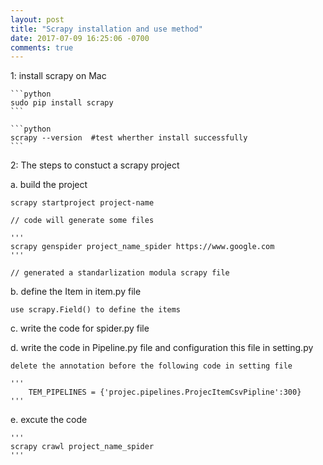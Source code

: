 ```yaml
---
layout: post
title: "Scrapy installation and use method"
date: 2017-07-09 16:25:06 -0700
comments: true
---
```


1: install scrapy on Mac

	```python
	sudo pip install scrapy 
	```

	```python
	scrapy --version  #test wherther install successfully
	```

2: The steps to constuct a scrapy project

a. build the project

	scrapy startproject project-name   

	// code will generate some files

	'''
	scrapy genspider project_name_spider https://www.google.com
	'''

	// generated a standarlization modula scrapy file

b. define the Item in item.py file

	use scrapy.Field() to define the items

c. write the code for spider.py file

d. write the code in Pipeline.py file and configuration this file in setting.py

	delete the annotation before the following code in setting file

	'''
		TEM_PIPELINES = {'projec.pipelines.ProjecItemCsvPipline':300}
	'''

e. excute the code

	'''
	scrapy crawl project_name_spider 
	'''


